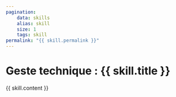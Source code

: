 ```yaml
---
pagination:
    data: skills
    alias: skill
    size: 1
    tags: skill
permalink: "{{ skill.permalink }}"
---
```


# Geste technique : {{ skill.title }}

{{ skill.content }}
